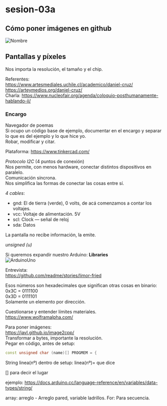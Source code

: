 # sesion-03a

## Cómo poner imágenes en github

![Nombre](./CarpetaDondeSeEncuentra/NombreDelArchivo)

## Pantallas y píxeles

Nos importa la resolución, el tamaño y el chip.

Referentes:  
<https://www.artesmediales.uchile.cl/academico/daniel-cruz/>  
<https://arteymedios.org/daniel-cruz/>  
Charla: <https://www.nucleofair.org/agenda/coloquio-posthumanamente-hablando-ii/>

### Encargo

Navegador de poemas  
Si ocupo un código base de ejemplo, documentar en el encargo y separar lo que es del ejemplo y lo que hice yo.  
Robar, modificar y citar.  

Plataforma: <https://www.tinkercad.com/>

*Protocolo I2C* (4 puntos de conexión)  
Nos permite, con menos hardware, conectar distintos dispositivos en paralelo.  
Comunicación síncrona.  
Nos simplifica las formas de conectar las cosas entre sí.  

*4 cables*:  

* gnd: El de tierra (verde), 0 volts, de acá comenzamos a contar los voltajes.  
* vcc: Voltaje de alimentación. 5V  
* scl: Clock — señal de reloj  
* sda: Datos  

La pantalla no recibe información, la emite.  

*unsigned (u)*  

Si queremos expandir nuestro Arduino: **Libraries**  
![ArduinoUno](./imagenes/ArduinoUno.png)  

Entrevista:  
<https://github.com/readme/stories/limor-fried>  

Esos números son hexadecimales que significan otras cosas en binario:  
0x3C = 0111100  
0x3D = 0111101  
Solamente un elemento por dirección.  

Cuestionarse y entender límites materiales.  
<https://www.wolframalpha.com/>  

Para poner imágenes:  
<https://javl.github.io/image2cpp/>  
Transformar a bytes, importante la resolución.  
Pegar en código, antes de setup:  

```cpp
const unsigned char (name)[] PROGMEM = {
```

String linea(nº)
dentro de setup:
linea(nº)= que dice

[] para decir el lugar

ejemplo: <https://docs.arduino.cc/language-reference/en/variables/data-types/string/>

array: arreglo - Arreglo pared, variable ladrillos.
For: Para secuencia.
